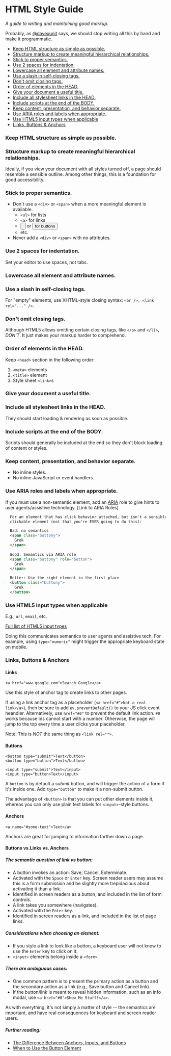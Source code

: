 # HTML Style Guide

_A guide to writing and maintaining good markup._

Probably, as [@davexunit](https://github.com/davexunit) says, we should stop writing all this by hand and make it programmatic. 


<!-- MarkdownTOC depth=3 -->

- [Keep HTML structure as simple as possible.](#keep-html-structure-as-simple-as-possible)
- [Structure markup to create meaningful hierarchical relationships.](#structure-markup-to-create-meaningful-hierarchical-relationships)
- [Stick to proper semantics.](#stick-to-proper-semantics)
- [Use 2 spaces for indentation.](#use-2-spaces-for-indentation)
- [Lowercase all element and attribute names.](#lowercase-all-element-and-attribute-names)
- [Use a slash in self-closing tags.](#use-a-slash-in-self-closing-tags)
- [Don't omit closing tags.](#dont-omit-closing-tags)
- [Order of elements in the HEAD.](#order-of-elements-in-the-head)
- [Give your document a useful title.](#give-your-document-a-useful-title)
- [Include all stylesheet links in the HEAD.](#include-all-stylesheet-links-in-the-head)
- [Include scripts at the end of the BODY.](#include-scripts-at-the-end-of-the-body)
- [Keep content, presentation, and behavior separate.](#keep-content-presentation-and-behavior-separate)
- [Use ARIA roles and labels when appropriate.](#use-aria-roles-and-labels-when-appropriate)
- [Use HTML5 input types when applicable](#use-html5-input-types-when-applicable)
- [Links, Buttons & Anchors](#links-buttons--anchors)

<!-- /MarkdownTOC -->




<a name="keep-html-structure-as-simple-as-possible"></a>
### Keep HTML structure as simple as possible.


<a name="structure-markup-to-create-meaningful-hierarchical-relationships"></a>
### Structure markup to create meaningful hierarchical relationships.

Ideally, if you view your document with all styles turned off, a page should resemble a sensible outline. Among other things, this is a foundation for good accessibility.


<a name="stick-to-proper-semantics"></a>
### Stick to proper semantics.

* Don't use a `<div>` or `<span>` when a more meaningful element is available.
  * `<ul>` for lists
  * `<a>` for links
  * <input type="button"> or <button> for buttons
  * etc.
* Never add a `<div>` or `<span>` with no attributes.


<a name="use-2-spaces-for-indentation"></a>
### Use 2 spaces for indentation.

Set your editor to use spaces, not tabs.


<a name="lowercase-all-element-and-attribute-names"></a>
### Lowercase all element and attribute names.


<a name="use-a-slash-in-self-closing-tags"></a>
### Use a slash in self-closing tags.

For "empty" elements, use XHTML-style closing syntax: `<br />, <link rel="..." />`.


<a name="dont-omit-closing-tags"></a>
### Don't omit closing tags.

Although HTML5 allows omitting certain closing tags, like `</p>` and `</li>`, *DON'T*. It just makes your markup harder to comprehend.


<a name="order-of-elements-in-the-head"></a>
### Order of elements in the HEAD.

Keep `<head>` section in the following order:

1. `<meta>` elements
2. `<title>` element
3. Style sheet `<link>`s


<a name="give-your-document-a-useful-title"></a>
### Give your document a useful title.

<a name="include-all-stylesheet-links-in-the-head"></a>
### Include all stylesheet links in the HEAD.

They should start loading & rendering as soon as possible.


<a name="include-scripts-at-the-end-of-the-body"></a>
### Include scripts at the end of the BODY.

Scripts should generally be included at the end so they don't block loading of content or styles.


<a name="keep-content-presentation-and-behavior-separate"></a>
### Keep content, presentation, and behavior separate.

* No inline styles.
* No inline JavaScript or event handlers.


<a name="use-aria-roles-and-labels-when-appropriate"></a>
### Use ARIA roles and labels when appropriate.

If you must use a non-semantic element, add an [ARIA](http://www.w3.org/TR/wai-aria/ "Accessible Rich Internet Applications") role to give hints to user agents/assistive technology. [Link to ARIA Roles]

```html
  For an element that has click behavior attached, but isn't a sensible
  clickable element (not that you're EVER going to do this): 

  Bad: no semantics
  <span class="buttony">
    Grok
  </span>
  
  Good: Semantics via ARIA role
  <span class="buttony" role="button">
    Grok
  </span>

  Better: Use the right element in the first place
  <button class="buttony">
    Grok
  </button>
```


<a name="use-html5-input-types-when-applicable"></a>
### Use HTML5 input types when applicable 

E.g., `url`, `email`, etc.

[Full list of HTML5 input types](https://developer.mozilla.org/en-US/docs/Web/HTML/Element/input#attr-type)

Doing this communicates semantics to user agents and assistive tech. For example, using `type="numeric"` might trigger the appropriate keyboard state on mobile.

<a name="links-buttons--anchors"></a>
### Links, Buttons & Anchors
#### Links
```
<a href="www.google.com">Search Google</a>
```

Use this style of anchor tag to create links to other pages.

If using a link anchor tag as a placeholder (`<a href="#">Not a real link</a>`), then be sure to add `ev.preventDefault()` to your JS click event heandler. Alternatively, use `href="#0"` to prevent the default link action. `#0` works because ids cannot start with a number. Otherwise, the page will jump to the top every time a user clicks your placeholder.

Note: This is *NOT* the same thing as `<link rel="">`.

#### Buttons
```
<button type="submit">Text</button>
<button type="button">Text</button>

<input type="submit">Text</input>
<input type="button>Text</input>
```

A `button` is by default a *submit* button, and will trigger the action of a form if it's inside one. Add `type="button"` to make it a non-submit button.

The advantage of `<button>` is that you can put other elements inside it, whereas you can only use plain text labels for `<input>`-style buttons.

#### Anchors
```
<a name="#some-text">Text</a>
```

Anchors are great for jumping to information farther down a page. 

#### Buttons vs.Links vs. Anchors
##### The semantic question of link vs button:
 * A button invokes an action: Save, Cancel, Exterminate.
  * Activated with the `Space` or `Enter` key. Screen reader users may assume this is a form submission and be slightly more trepidacious about activating it than a link.
  * Identified in screen readers as a button, and included in the list of form controls.
 * A link takes you somewhere (navigates).
  * Activated with the `Enter` key.
  * Identified in screen readers as a link, and included in the list of page links.

##### Considerations when choosing an element:
 * If you style a link to look like a button, a keyboard user will not know to use the `Enter` key to click on it.
 * `<input>` elements belong inside a `<form>`.

##### There _are_ ambiguous cases:
* One common pattern is to present the primary action as a button and the secondary action as a link (e.g., Save button and Cancel link). 
* If the button/link is meant to reveal hidden information, such as an info modal, use `<a href="#0">Show Me Stuff!</a>`.

As with everything, it's not simply a matter of style -- the semantics are important, and have real consequences for keyboard and screen reader users.

##### Further reading:
- [The Difference Between Anchors, Inputs, and Buttons](https://davidwalsh.name/html5-buttons)
- [When to Use the Button Element](https://css-tricks.com/use-button-element/)
